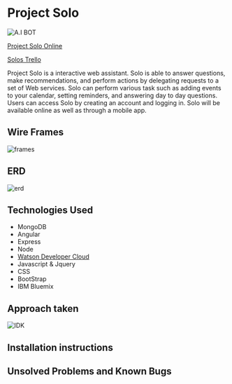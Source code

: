 # Project Solo
![A.I BOT](https://media.giphy.com/media/op9A3Z4Ox7XwY/giphy.gif)

[Project Solo Online](#)

[Solos Trello](https://trello.com/b/XxwADJRH/solo)

Project Solo is a interactive web assistant. Solo is able to answer questions, make recommendations, and perform actions by delegating requests to a set of Web services. Solo can perform various task such as adding events to your calendar, setting reminders, and answering day to day questions. Users can access Solo by creating an account and logging in. Solo will be available online as well as through a mobile app.

## Wire Frames
![frames](https://lh6.googleusercontent.com/-l-puJ2Zz1JPPxDWUv8ng7wbHTP93NlFxhhgHU1fQbEkZcDA3EoXOvgf_0dyjs-Oq0CqQo9Qak7BsDQ=w1238-h636-rw)

## ERD
![erd](https://lh5.googleusercontent.com/ycIEpXRtEPBhW6HRi-SMcTu4_UJ69Eo_XRRkw8ayJyHCI-tALtzOD3uPdhSgPwPTEiRVQaNlrg92kbU=w1238-h636-rw)

## Technologies Used

- MongoDB
- Angular
- Express
- Node
- [Watson Developer Cloud](https://www.ibm.com/watson/developercloud/doc/index.html)
- Javascript & Jquery
- CSS
- BootStrap
- IBM Bluemix

## Approach taken
![IDK](https://media.giphy.com/media/104vPBH8buV9vy/giphy.gif)

## Installation instructions

## Unsolved Problems and Known Bugs
